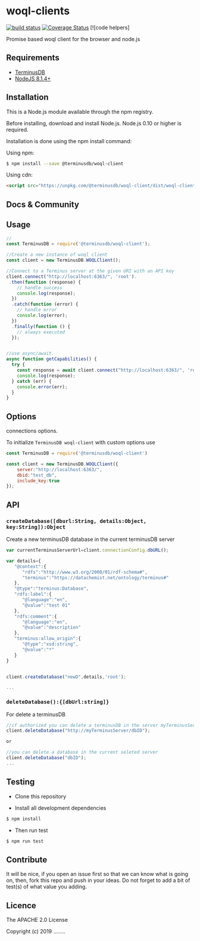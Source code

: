 woql-clients
===============

[![build status](https://api.travis-ci.org/terminusdb/woql-client.svg?branch=master)](https://travis-ci.org/terminusdb/woql-client)
[![Coverage Status](https://coveralls.io/repos/github/terminusdb/woql-client/badge.svg?branch=master)](https://coveralls.io/github/terminusdb/woql-client?branch=master)
[![code helpers]

Promise based woql client for the browser and node.js

## Requirements
- [TerminusDB](https://github.com/terminusdb/terminusdb)
- [NodeJS 8.1.4+](https://nodejs.org/en/)

## Installation

This is a Node.js module available through the npm registry.

Before installing, download and install Node.js. Node.js 0.10 or higher is required.

Installation is done using the npm install command:

Using npm:

```bash
$ npm install --save @terminusdb/woql-client
```

Using cdn:

```html
<script src="https://unpkg.com/@terminusdb/woql-client/dist/woql-client.min.js"></script>
```

## Docs & Community

## Usage

```javascript
//
const TerminusDB = require('@terminusdb/woql-client');

//Create a new instance of woql client
const client = new TerminusDB.WOQLClient();

//Connect to a Terminus server at the given URI with an API key
client.connect("http://localhost:6363/", 'root').
 .then(function (response) {
    // handle success
    console.log(response);
  })
  .catch(function (error) {
    // handle error
    console.log(error);
  })
  .finally(function () {
    // always executed
  });


//use async/await.
async function getCapabilities() {
  try {
    const response = await client.connect("http://localhost:6363/", 'root');
    console.log(response);
  } catch (err) {
    console.error(err);
  }
}

```



## Options
connections options.

To initialize `TerminusDB woql-client` with custom options use

```js
const TerminusDB = require('@terminusdb/woql-client')

const client = new TerminusDB.WOQLClient({
    server:"http://localhost:6363/",
    dbid:"test_db",
    include_key:true
});

```

## API

### `createDatabase([dburl:String, details:Object, key:String]):Object`
Create a new terminusDB database in the current terminusDB server

```js
var currentTerminusServerUrl=client.connectionConfig.dbURL();

var details={  
   "@context":{  
      "rdfs":"http://www.w3.org/2000/01/rdf-schema#",
      "terminus":"https://datachemist.net/ontology/terminus#"
   },
   "@type":"terminus:Database",
   "rdfs:label":{  
      "@language":"en",
      "@value":"test 01"
   },
   "rdfs:comment":{  
      "@language":"en",
      "@value":"description"
   },
   "terminus:allow_origin":{  
      "@type":"xsd:string",
      "@value":"*"
   }
}


client.createDatabase("newD",details,'root');

...

```

### `deleteDatabase():{[dbUrl:string]}`
For delete a terminusDB 

```js
//if authorized you can delete a terminusDB in the server myTerminusServer
client.deleteDatabase("http://myTerminusServer/dbID");

or

//you can delete a database in the current seleted server
client.deleteDatabase("dbID");
...

```


## Testing
* Clone this repository

* Install all development dependencies
```sh
$ npm install
```

* Then run test
```sh
$ npm run test
```

## Contribute
It will be nice, if you open an issue first so that we can know what is going on, then, fork this repo and push in your ideas. Do not forget to add a bit of test(s) of what value you adding.

## Licence

The APACHE 2.0 License 

Copyright (c) 2019 ........
 